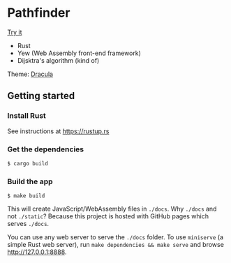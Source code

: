 # Pathfinder

[Try it](https://thomas.sauvajon.tech/pathfinder)

- Rust
- Yew (Web Assembly front-end framework)
- Dijsktra's algorithm (kind of)

Theme: [Dracula](https://github.com/dracula/dracula-theme)

## Getting started

### Install Rust
See instructions at https://rustup.rs

### Get the dependencies
```sh
$ cargo build
```

### Build the app
```
$ make build
```
This will create JavaScript/WebAssembly files in `./docs`. Why `./docs` and not `./static`? Because this project is hosted with GitHub pages which serves `./docs`.

You can use any web server to serve the `./docs` folder. To use `miniserve` (a simple Rust web server), run `make dependencies && make serve` and browse http://127.0.0.1:8888.
